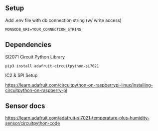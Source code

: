 ## Setup

Add .env file with db connection string (w/ write access)

```
MONGODB_URI=YOUR_CONNECTION_STRING
```

## Dependencies

SI2071 Circuit Python Library

```
pip3 install adafruit-circuitpython-si7021
```

IC2 & SPI Setup

https://learn.adafruit.com/circuitpython-on-raspberrypi-linux/installing-circuitpython-on-raspberry-pi

## Sensor docs

https://learn.adafruit.com/adafruit-si7021-temperature-plus-humidity-sensor/circuitpython-code
